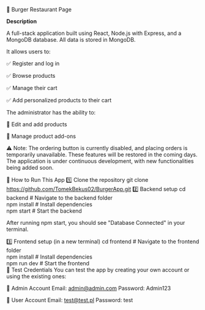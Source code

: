 🍔 Burger Restaurant Page

**Description**

A full-stack application built using React, Node.js with Express, and a MongoDB database.
All data is stored in MongoDB.

It allows users to:

✅ Register and log in

✅ Browse products

✅ Manage their cart

✅ Add personalized products to their cart

The administrator has the ability to:

🔧 Edit and add products

🔧 Manage product add-ons

⚠️ Note: The ordering button is currently disabled, and placing orders is temporarily unavailable. These features will be restored in the coming days. The application is under continuous development, with new functionalities being added soon.

🚀 How to Run This App
1️⃣ Clone the repository
git clone https://github.com/TomekBekus02/BurgerApp.git
2️⃣ Backend setup
cd backend    # Navigate to the backend folder  
npm install   # Install dependencies  
npm start     # Start the backend  

After running npm start, you should see "Database Connected" in your terminal.

3️⃣ Frontend setup (in a new terminal)
cd frontend    # Navigate to the frontend folder  
npm install    # Install dependencies  
npm run dev    # Start the frontend  
🧪 Test Credentials
You can test the app by creating your own account or using the existing ones:

👑 Admin Account
Email: admin@admin.com
Password: Admin123

👤 User Account
Email: test@test.pl
Password: test


